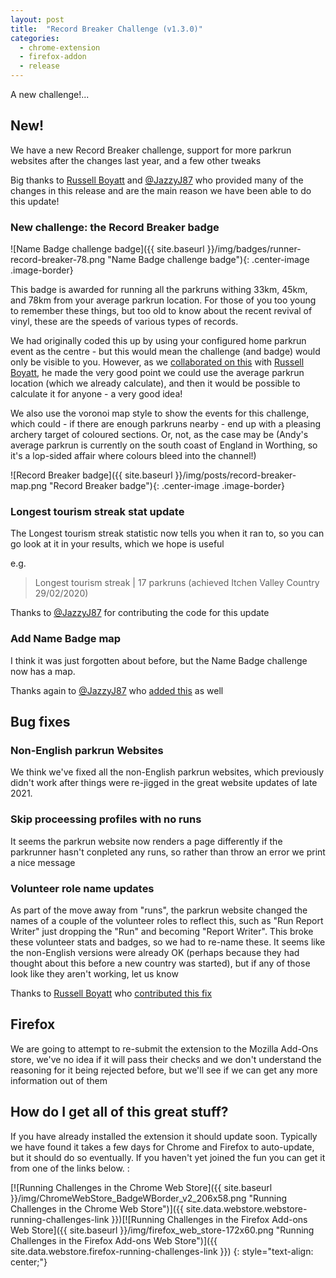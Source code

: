 ```yaml
---
layout: post
title:  "Record Breaker Challenge (v1.3.0)"
categories:
  - chrome-extension
  - firefox-addon
  - release
---
```

A new challenge!...

## New!

We have a new Record Breaker challenge, support for more parkrun websites after the changes last year, and a few other tweaks

Big thanks to [Russell Boyatt](https://github.com/rboyatt) and [@JazzyJ87](https://github.com/JazzyJ87) who provided many of the changes in this release and are the main reason we have been able to do this update!

### New challenge: the Record Breaker badge

![Name Badge challenge badge]({{ site.baseurl }}/img/badges/runner-record-breaker-78.png "Name Badge challenge badge"){: .center-image .image-border}

This badge is awarded for running all the parkruns withing 33km, 45km, and 78km from your average parkrun location. For those of you too young to remember these things, but too old to know about the recent revival of vinyl, these are the speeds of various types of records.

We had originally coded this up by using your configured home parkrun event as the centre - but this would mean the challenge (and badge) would only be visible to you. However, as we [collaborated on this](https://github.com/fraz3alpha/running-challenges/pull/203#issuecomment-1141483334) with [Russell Boyatt](https://github.com/rboyatt), he made the very good point we could use the average parkrun location (which we already calculate), and then it would be possible to calculate it for anyone - a very good idea!

We also use the voronoi map style to show the events for this challenge, which could - if there are enough parkruns nearby - end up with a pleasing archery target of coloured sections. Or, not, as the case may be (Andy's average parkrun is currently on the south coast of England in Worthing, so it's a lop-sided affair where colours bleed into the channel!)


![Record Breaker badge]({{ site.baseurl }}/img/posts/record-breaker-map.png "Record Breaker badge"){: .center-image .image-border}

### Longest tourism streak stat update

The Longest tourism streak statistic now tells you when it ran to, so you can go look at it in your results, which we hope is useful

e.g.

> Longest tourism streak | 17 parkruns (achieved Itchen Valley Country 29/02/2020)

Thanks to [@JazzyJ87](https://github.com/JazzyJ87) for contributing the code for this update

### Add Name Badge map

I think it was just forgotten about before, but the Name Badge challenge now has a map.

Thanks again to [@JazzyJ87](https://github.com/JazzyJ87) who [added this](https://github.com/fraz3alpha/running-challenges/pull/336) as well

## Bug fixes

### Non-English parkrun Websites

We think we've fixed all the non-English parkrun websites, which previously didn't work after things were re-jigged in the great website updates of late 2021.

### Skip proceessing profiles with no runs

It seems the parkrun website now renders a page differently if the parkrunner hasn't conpleted any runs, so rather than throw an error we print a nice message

### Volunteer role name updates

As part of the move away from "runs", the parkrun website changed the names of a couple of the volunteer roles to reflect this, such as "Run Report Writer" just dropping the "Run" and becoming "Report Writer". This broke these volunteer stats and badges, so we had to re-name these. It seems like the non-English versions were already OK (perhaps because they had thought about this before a new country was started), but if any of those look like they aren't working, let us know

Thanks to [Russell Boyatt](https://github.com/rboyatt) who [contributed this fix](https://github.com/fraz3alpha/running-challenges/pull/334)

## Firefox

We are going to attempt to re-submit the extension to the Mozilla Add-Ons store, we've no idea if it will pass their checks and we don't understand the reasoning for it being rejected before, but we'll see if we can get any more information out of them

## How do I get all of this great stuff?

If you have already installed the extension it should update soon. Typically we
have found it takes a few days for Chrome and Firefox to auto-update, but it should
do so eventually.  If you haven't yet joined the fun you can get it from one of
the links below. :

[![Running Challenges in the Chrome Web Store]({{ site.baseurl }}/img/ChromeWebStore_BadgeWBorder_v2_206x58.png "Running Challenges in the Chrome Web Store")]({{ site.data.webstore.webstore-running-challenges-link }})[![Running Challenges in the Firefox Add-ons Web Store]({{ site.baseurl }}/img/firefox_web_store-172x60.png "Running Challenges in the Firefox Add-ons Web Store")]({{ site.data.webstore.firefox-running-challenges-link }})
{: style="text-align: center;"}
